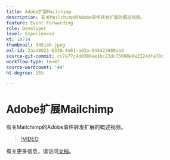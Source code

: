 ```yaml
---
title: Adobe扩展Mailchimp
description: 有关Mailchimp的Adobe事件转发扩展的概述视频。
feature: Event Forwarding
role: Developer
level: Experienced
kt: 10714
thumbnail: 345140.jpeg
exl-id: 2aad8921-6330-4e81-ad3a-044423889abd
source-git-commit: cc7a77c4dd380ae1bc23dc75608e8e2224dfe78c
workflow-type: tm+mt
source-wordcount: '44'
ht-degree: 15%

---
```


# Adobe扩展Mailchimp

有关Mailchimp的Adobe事件转发扩展的概述视频。

>[!VIDEO](https://video.tv.adobe.com/v/345140/?quality=12&learn=on)

有关更多信息，请访问[文档](https://experienceleague.adobe.com/docs/experience-platform/tags/extensions/adobe/mailchimp-edge/overview.html)。
